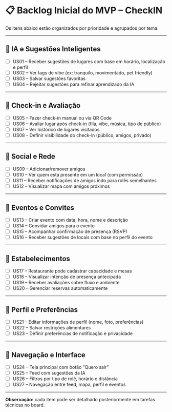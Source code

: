 # 📋 Backlog Inicial do MVP – CheckIN

Os itens abaixo estão organizados por prioridade e agrupados por tema.

---

## 🧠 IA e Sugestões Inteligentes

- [ ] US01 – Receber sugestões de lugares com base em horário, localização e perfil
- [ ] US02 – Ver tags de vibe (ex: tranquilo, movimentado, pet friendly)
- [ ] US03 – Salvar sugestões favoritas
- [ ] US04 – Rejeitar sugestões para refinar aprendizado da IA

---

## 📍 Check-in e Avaliação

- [ ] US05 – Fazer check-in manual ou via QR Code
- [ ] US06 – Avaliar lugar após check-in (fila, vibe, música, tipo de público)
- [ ] US07 – Ver histórico de lugares visitados
- [ ] US08 – Definir visibilidade do check-in (público, amigos, privado)

---

## 👥 Social e Rede

- [ ] US09 – Adicionar/remover amigos
- [ ] US10 – Ver quem está presente em um local (com permissão)
- [ ] US11 – Receber notificações de amigos indo para rolês semelhantes
- [ ] US12 – Visualizar mapa com amigos próximos

---

## 📅 Eventos e Convites

- [ ] US13 – Criar evento com data, hora, nome e descrição
- [ ] US14 – Convidar amigos para o evento
- [ ] US15 – Acompanhar confirmação de presença (RSVP)
- [ ] US16 – Receber sugestões de locais com base no perfil do evento

---

## 🧾 Estabelecimentos

- [ ] US17 – Restaurante pode cadastrar capacidade e mesas
- [ ] US18 – Visualizar intenção de presença antecipada
- [ ] US19 – Receber avaliações sobre fluxo e ambiente
- [ ] US20 – Gerenciar reservas automaticamente

---

## 👤 Perfil e Preferências

- [ ] US21 – Editar informações de perfil (nome, foto, preferências)
- [ ] US22 – Salvar restrições alimentares
- [ ] US23 – Definir preferências de notificação e privacidade

---

## 📲 Navegação e Interface

- [ ] US24 – Tela principal com botão “Quero sair”
- [ ] US25 – Feed com sugestões da IA
- [ ] US26 – Filtros por tipo de rolê, horário e distância
- [ ] US27 – Navegação entre feed, mapa, perfil e eventos

---

**Observação:** cada item pode ser detalhado posteriormente em tarefas técnicas no board.

